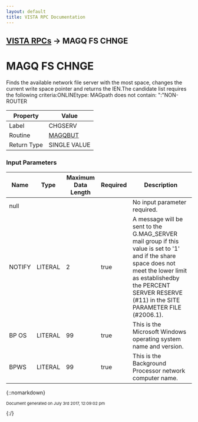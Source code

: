 ```yaml
---
layout: default
title: VISTA RPC Documentation
---
```


## [VISTA RPCs](TableOfContents) &#8594; MAGQ FS CHNGE
# MAGQ FS CHNGE

Finds the available network file server with the most space, changes the current write space pointer and returns the IEN.The candidate list requires the following criteria:ONLINEtype: MAGpath does not contain: ":"NON-ROUTER

Property | Value
--- | ---
Label | CHGSERV
Routine | [MAGQBUT](http://code.osehra.org/dox/Routine_MAGQBUT_source.html)
Return Type | SINGLE VALUE


### Input Parameters

Name | Type | Maximum Data Length | Required | Description
--- | --- | --- | --- | ---
null |  |  |  | No input parameter required.
NOTIFY | LITERAL | 2 | true | A message will be sent to the G.MAG_SERVER mail group if this value is set to &#x27;1&#x27; and if the share space does not meet the lower limit as establishedby the PERCENT SERVER RESERVE (#11) in the SITE PARAMETER FILE (#2006.1).
BP OS | LITERAL | 99 | true | This is the Microsoft Windows operating system name and version.
BPWS | LITERAL | 99 | true | This is the Background Processor network computer name.



{::nomarkdown} <br/><p style="font-size: 11px">Document generated on July 3rd 2017, 12:09:02 pm</p>{:/}